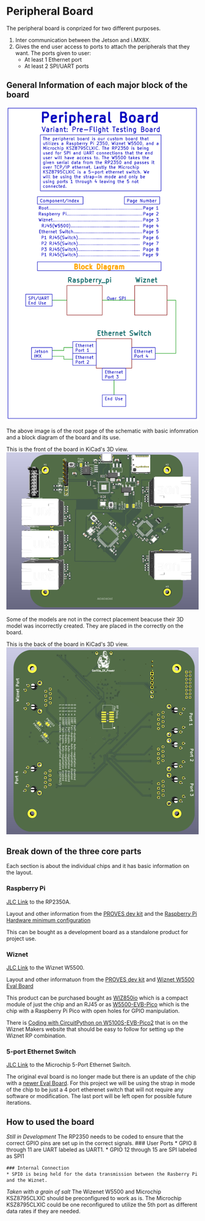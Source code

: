 # Peripheral Board
The peripheral board is conprized for two different purposes.

1. Inter communication between the Jetson and i.MX8X.
2. Gives the end user access to ports to attach the peripherals that they want. 
    The ports given to user:
    * At least 1 Ethernet port
    * At least 2 SPI/UART ports
## General Information of each major block of the board

![Peripheral Board General Info & Block Diagram](docs\Images\peripheral_board_info_diagram.png)

The above image is of the root page of the schematic with basic infomration and a block diagram of the board and its use.

This is the front of the board in KiCad's 3D view.
![Peripheral Board Front](docs\Images\peripheral_board_front.PNG)

Some of the models are not in the correct placement beacuse their 3D model was incorrectly created. They are placed in the correctly on the board.

This is the back of the board in KiCad's 3D view.
![Peripheral Board Back](docs\Images\peripheral_board_back.PNG)

## Break down of the three core parts
Each section is about the individual chips and it has basic information on the layout.

### Raspberry Pi
[JLC Link](https://jlcpcb.com/partdetail/RaspberryPi-RP2350A/C42411118) to the RP2350A.

Layout and other information from the [PROVES dev kit](https://github.com/proveskit) and the [Raspberry Pi Hardware minimum configuration](extension://efaidnbmnnnibpcajpcglclefindmkaj/https://datasheets.raspberrypi.com/rp2350/hardware-design-with-rp2350.pdf)

This can be bought as a development board as a standalone product for project use.

### Wiznet
[JLC Link](https://jlcpcb.com/partdetail/Wiznet-W5500/C32843) to the Wiznet W5500.

Layout and other informatuon from the [PROVES dev kit](https://github.com/proveskit) and [Wiznet W5500 Eval Board](https://github.com/Wiznet/W5500-EVB)

This product can be purchased bought as [WIZ850io](https://wiznet.io/products/network-modules/wiz850io) which is a compact module of just the chip and an RJ45 or as [W5500-EVB-Pico](https://wiznet.io/products/evaluation-boards/w5500-evb-pico) which is the chip with a Raspberry Pi Pico with open holes for GPIO manipulation.

There is [Coding with CircuitPython on W5100S-EVB-Pico2](https://maker.wiznet.io/viktor/projects/coding-with-circuitpython-on-w5100s-evb-pico2/) that is on the Wiznet Makers website that should be easy to follow for setting up the Wiznet RP combination.

### 5-port Ethernet Switch
[JLC Link](https://jlcpcb.com/partdetail/MicrochipTech-KSZ8795CLXIC/C69416) to the Microchip 5-Port Ethernet Switch.

The original eval board is no longer made but there is an update of the chip with a [newer Eval Board](https://www.microchip.com/en-us/development-tool/KSZ8795CLXD-EVAL). For this project we will be using the strap in mode of the chip to be just a 4 port etherenet switch that will not require any software or modification. The last port will be left open for possible future iterations.

## How to used the board
*Still in Development*
The RP2350 needs to be coded to ensure that the correct GPIO pins are set up in the correct signals.
    ### User Ports
    * GPIO 8 through 11 are UART labeled as UART1.
    * GPIO 12 through 15 are SPI labeled as SPI1
    
    ### Internal Connection
    * SPI0 is being held for the data transmission between the Rasberry Pi and the Wiznet.

*Taken with a grain of salt*
The Wizenet W5500 and Microchip KSZ8795CLXIC should be preconfigured to work as is. The Microchip KSZ8795CLXIC could be one reconfigured to utilize the 5th port as different data rates if they are needed.